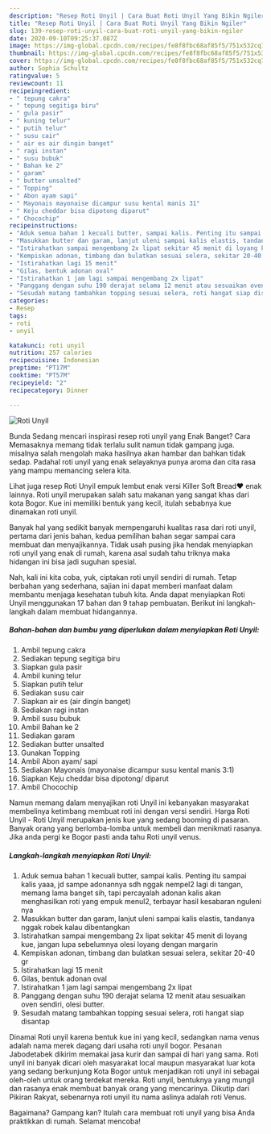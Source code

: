 ```yaml
---
description: "Resep Roti Unyil | Cara Buat Roti Unyil Yang Bikin Ngiler"
title: "Resep Roti Unyil | Cara Buat Roti Unyil Yang Bikin Ngiler"
slug: 139-resep-roti-unyil-cara-buat-roti-unyil-yang-bikin-ngiler
date: 2020-09-10T09:25:37.087Z
image: https://img-global.cpcdn.com/recipes/fe8f8fbc68af85f5/751x532cq70/roti-unyil-foto-resep-utama.jpg
thumbnail: https://img-global.cpcdn.com/recipes/fe8f8fbc68af85f5/751x532cq70/roti-unyil-foto-resep-utama.jpg
cover: https://img-global.cpcdn.com/recipes/fe8f8fbc68af85f5/751x532cq70/roti-unyil-foto-resep-utama.jpg
author: Sophia Schultz
ratingvalue: 5
reviewcount: 11
recipeingredient:
- " tepung cakra"
- " tepung segitiga biru"
- " gula pasir"
- " kuning telur"
- " putih telur"
- " susu cair"
- " air es air dingin banget"
- " ragi instan"
- " susu bubuk"
- " Bahan ke 2"
- " garam"
- " butter unsalted"
- " Topping"
- " Abon ayam sapi"
- " Mayonais mayonaise dicampur susu kental manis 31"
- " Keju cheddar bisa dipotong diparut"
- " Chocochip"
recipeinstructions:
- "Aduk semua bahan 1 kecuali butter, sampai kalis. Penting itu sampai kalis yaaa, jd sampe adonannya sdh nggak nempel2 lagi di tangan, memang lama banget sih, tapi percayalah adonan kalis akan menghasilkan roti yang empuk menul2, terbayar hasil kesabaran nguleni nya"
- "Masukkan butter dan garam, lanjut uleni sampai kalis elastis, tandanya nggak robek kalau dibentangkan"
- "Istirahatkan sampai mengembang 2x lipat sekitar 45 menit di loyang kue, jangan lupa sebelumnya olesi loyang dengan margarin"
- "Kempiskan adonan, timbang dan bulatkan sesuai selera, sekitar 20-40 gr"
- "Istirahatkan lagi 15 menit"
- "Gilas, bentuk adonan oval"
- "Istirahatkan 1 jam lagi sampai mengembang 2x lipat"
- "Panggang dengan suhu 190 derajat selama 12 menit atau sesuaikan oven sendiri, olesi butter."
- "Sesudah matang tambahkan topping sesuai selera, roti hangat siap disantap"
categories:
- Resep
tags:
- roti
- unyil

katakunci: roti unyil 
nutrition: 257 calories
recipecuisine: Indonesian
preptime: "PT17M"
cooktime: "PT57M"
recipeyield: "2"
recipecategory: Dinner

---
```



![Roti Unyil](https://img-global.cpcdn.com/recipes/fe8f8fbc68af85f5/751x532cq70/roti-unyil-foto-resep-utama.jpg)

Bunda Sedang mencari inspirasi resep roti unyil yang Enak Banget? Cara Memasaknya memang tidak terlalu sulit namun tidak gampang juga. misalnya salah mengolah maka hasilnya akan hambar dan bahkan tidak sedap. Padahal roti unyil yang enak selayaknya punya aroma dan cita rasa yang mampu memancing selera kita.

Lihat juga resep Roti Unyil empuk lembut enak versi Killer Soft Bread❤️ enak lainnya. Roti unyil merupakan salah satu makanan yang sangat khas dari kota Bogor. Kue ini memiliki bentuk yang kecil, itulah sebabnya kue dinamakan roti unyil.

Banyak hal yang sedikit banyak mempengaruhi kualitas rasa dari roti unyil, pertama dari jenis bahan, kedua pemilihan bahan segar sampai cara membuat dan menyajikannya. Tidak usah pusing jika hendak menyiapkan roti unyil yang enak di rumah, karena asal sudah tahu triknya maka hidangan ini bisa jadi suguhan spesial.


Nah, kali ini kita coba, yuk, ciptakan roti unyil sendiri di rumah. Tetap berbahan yang sederhana, sajian ini dapat memberi manfaat dalam membantu menjaga kesehatan tubuh kita. Anda dapat menyiapkan Roti Unyil menggunakan 17 bahan dan 9 tahap pembuatan. Berikut ini langkah-langkah dalam membuat hidangannya.

<!--inarticleads1-->

##### Bahan-bahan dan bumbu yang diperlukan dalam menyiapkan Roti Unyil:

1. Ambil  tepung cakra
1. Sediakan  tepung segitiga biru
1. Siapkan  gula pasir
1. Ambil  kuning telur
1. Siapkan  putih telur
1. Sediakan  susu cair
1. Siapkan  air es (air dingin banget)
1. Sediakan  ragi instan
1. Ambil  susu bubuk
1. Ambil  Bahan ke 2
1. Sediakan  garam
1. Sediakan  butter unsalted
1. Gunakan  Topping
1. Ambil  Abon ayam/ sapi
1. Sediakan  Mayonais (mayonaise dicampur susu kental manis 3:1)
1. Siapkan  Keju cheddar bisa dipotong/ diparut
1. Ambil  Chocochip


Namun memang dalam menyajikan roti Unyil ini kebanyakan masyarakat membelinya ketimbang membuat roti ini dengan versi sendiri. Harga Roti Unyil - Roti Unyil merupakan jenis kue yang sedang booming di pasaran. Banyak orang yang berlomba-lomba untuk membeli dan menikmati rasanya. Jika anda pergi ke Bogor pasti anda tahu Roti unyil venus. 

<!--inarticleads2-->

##### Langkah-langkah menyiapkan Roti Unyil:

1. Aduk semua bahan 1 kecuali butter, sampai kalis. Penting itu sampai kalis yaaa, jd sampe adonannya sdh nggak nempel2 lagi di tangan, memang lama banget sih, tapi percayalah adonan kalis akan menghasilkan roti yang empuk menul2, terbayar hasil kesabaran nguleni nya
1. Masukkan butter dan garam, lanjut uleni sampai kalis elastis, tandanya nggak robek kalau dibentangkan
1. Istirahatkan sampai mengembang 2x lipat sekitar 45 menit di loyang kue, jangan lupa sebelumnya olesi loyang dengan margarin
1. Kempiskan adonan, timbang dan bulatkan sesuai selera, sekitar 20-40 gr
1. Istirahatkan lagi 15 menit
1. Gilas, bentuk adonan oval
1. Istirahatkan 1 jam lagi sampai mengembang 2x lipat
1. Panggang dengan suhu 190 derajat selama 12 menit atau sesuaikan oven sendiri, olesi butter.
1. Sesudah matang tambahkan topping sesuai selera, roti hangat siap disantap


Dinamai Roti unyil karena bentuk kue ini yang kecil, sedangkan nama venus adalah nama merek dagang dari usaha roti unyil bogor. Pesanan Jabodetabek dikirim memakai jasa kurir dan sampai di hari yang sama. Roti unyil ini banyak dicari oleh masyarakat local maupun masyarakat luar kota yang sedang berkunjung Kota Bogor untuk menjadikan roti unyil ini sebagai oleh-oleh untuk orang terdekat mereka. Roti unyil, bentuknya yang mungil dan rasanya enak membuat banyak orang yang mencarinya. Dikutip dari Pikiran Rakyat, sebenarnya roti unyil itu nama aslinya adalah roti Venus. 

Bagaimana? Gampang kan? Itulah cara membuat roti unyil yang bisa Anda praktikkan di rumah. Selamat mencoba!

